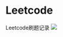 # Leetcode
Leetcode刷题记录
![](https://imgcloud.ml/uploads/medium/8b999f68d308ed1cc7a12449ab3c1ef3.png)


